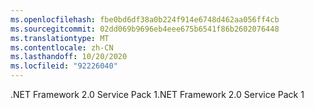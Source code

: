 ```yaml
---
ms.openlocfilehash: fbe0bd6df38a0b224f914e6748d462aa056ff4cb
ms.sourcegitcommit: 02dd069b9696eb4eee675b6541f86b2602076448
ms.translationtype: MT
ms.contentlocale: zh-CN
ms.lasthandoff: 10/20/2020
ms.locfileid: "92226040"
---
```

<span data-ttu-id="d5706-101">.NET Framework 2.0 Service Pack 1</span><span class="sxs-lookup"><span data-stu-id="d5706-101">.NET Framework 2.0 Service Pack 1</span></span>